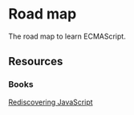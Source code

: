 # Road map

The road map to learn ECMAScript.

## Resources

### Books

[Rediscovering JavaScript](https://pragprog.com/book/ves6/rediscovering-javascript)
